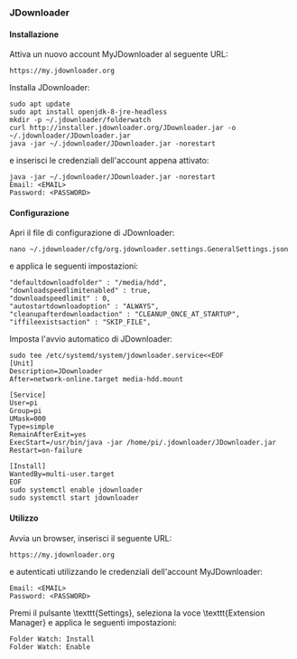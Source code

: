 ### JDownloader

#### Installazione

Attiva un nuovo account MyJDownloader al seguente URL:
```
https://my.jdownloader.org
```

Installa JDownloader:
```
sudo apt update
sudo apt install openjdk-8-jre-headless
mkdir -p ~/.jdownloader/folderwatch
curl http://installer.jdownloader.org/JDownloader.jar -o ~/.jdownloader/JDownloader.jar
java -jar ~/.jdownloader/JDownloader.jar -norestart
```

e inserisci le credenziali dell'account appena attivato:
```
java -jar ~/.jdownloader/JDownloader.jar -norestart
Email: <EMAIL>
Password: <PASSWORD>
```

#### Configurazione

Apri il file di configurazione di JDownloader:
```
nano ~/.jdownloader/cfg/org.jdownloader.settings.GeneralSettings.json
```

e applica le seguenti impostazioni:
```
"defaultdownloadfolder" : "/media/hdd",
"downloadspeedlimitenabled" : true,
"downloadspeedlimit" : 0,
"autostartdownloadoption" : "ALWAYS",
"cleanupafterdownloadaction" : "CLEANUP_ONCE_AT_STARTUP",
"iffileexistsaction" : "SKIP_FILE",
```

Imposta l'avvio automatico di JDownloader:
```
sudo tee /etc/systemd/system/jdownloader.service<<EOF
[Unit]
Description=JDownloader
After=network-online.target media-hdd.mount

[Service]
User=pi
Group=pi
UMask=000
Type=simple
RemainAfterExit=yes
ExecStart=/usr/bin/java -jar /home/pi/.jdownloader/JDownloader.jar
Restart=on-failure

[Install]
WantedBy=multi-user.target
EOF
sudo systemctl enable jdownloader
sudo systemctl start jdownloader
```

#### Utilizzo

Avvia un browser, inserisci il seguente URL:
```
https://my.jdownloader.org
```

e autenticati utilizzando le credenziali dell'account MyJDownloader:
```
Email: <EMAIL>
Password: <PASSWORD>
```

Premi il pulsante \texttt{Settings}, seleziona la voce \texttt{Extension Manager} e applica le seguenti impostazioni:
```
Folder Watch: Install
Folder Watch: Enable
```
